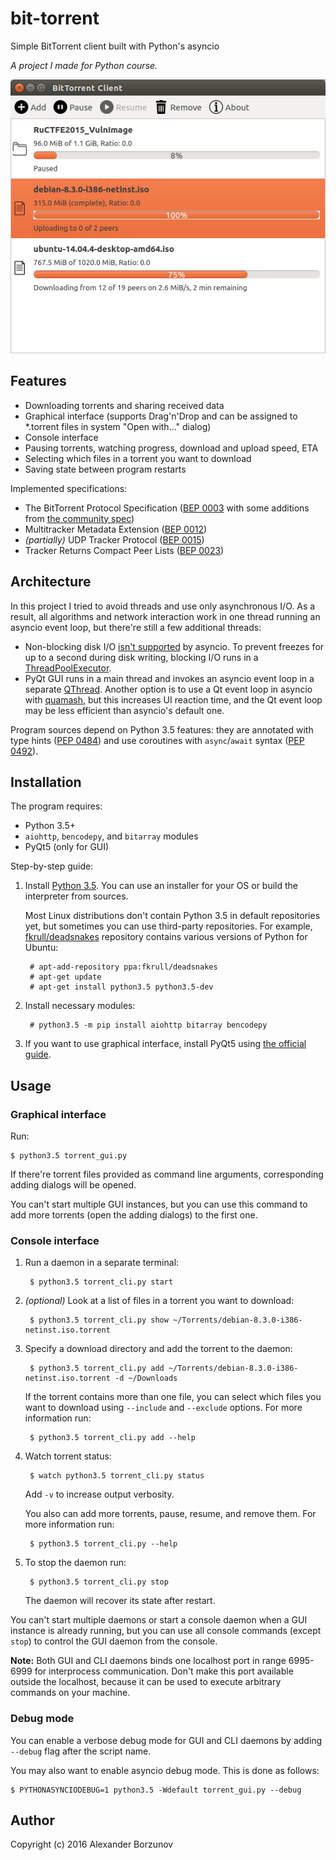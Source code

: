 bit-torrent
===========

Simple BitTorrent client built with Python's asyncio

*A project I made for Python course.*

![Main window screenshot](screenshot.png)

Features
--------

* Downloading torrents and sharing received data
* Graphical interface (supports Drag'n'Drop and can be assigned to *.torrent files in system "Open with..." dialog)
* Console interface
* Pausing torrents, watching progress, download and upload speed, ETA
* Selecting which files in a torrent you want to download
* Saving state between program restarts

Implemented specifications:

* The BitTorrent Protocol Specification ([BEP 0003][] with some additions from [the community spec][])
* Multitracker Metadata Extension ([BEP 0012][])
* *(partially)* UDP Tracker Protocol ([BEP 0015][])
* Tracker Returns Compact Peer Lists ([BEP 0023][])

[BEP 0003]: http://www.bittorrent.org/beps/bep_0003.html
[the community spec]: https://wiki.theory.org/BitTorrentSpecification
[BEP 0012]: http://www.bittorrent.org/beps/bep_0012.html
[BEP 0015]: http://www.bittorrent.org/beps/bep_0015.html
[BEP 0023]: http://www.bittorrent.org/beps/bep_0023.html

Architecture
------------

In this project I tried to avoid threads and use only asynchronous I/O. As a result, all algorithms and
network interaction work in one thread running an asyncio event loop, but there're still a few additional threads:

* Non-blocking disk I/O [isn't supported][asyncio-fs] by asyncio. To prevent freezes for up to a second
during disk writing, blocking I/O runs in a [ThreadPoolExecutor][].
* PyQt GUI runs in a main thread and invokes an asyncio event loop in a separate [QThread][]. Another option is
to use a Qt event loop in asyncio with [quamash][], but this increases UI reaction time, and the Qt event loop
may be less efficient than asyncio's default one.

[asyncio-fs]: https://github.com/python/asyncio/wiki/ThirdParty#filesystem
[ThreadPoolExecutor]: https://docs.python.org/3/library/concurrent.futures.html#concurrent.futures.ThreadPoolExecutor
[QThread]: https://doc.qt.io/qt-5/qthread.html
[quamash]: https://github.com/harvimt/quamash

Program sources depend on Python 3.5 features: they are annotated with type hints ([PEP 0484][]) and
use coroutines with `async`/`await` syntax ([PEP 0492][]).

[PEP 0484]: https://www.python.org/dev/peps/pep-0484/
[PEP 0492]: https://www.python.org/dev/peps/pep-0492/

Installation
------------

The program requires:

* Python 3.5+
* `aiohttp`, `bencodepy`, and `bitarray` modules
* PyQt5 (only for GUI)

Step-by-step guide:

1. Install [Python 3.5](https://www.python.org/downloads/). You can use an installer for your OS or
build the interpreter from sources.

    Most Linux distributions don't contain Python 3.5 in default repositories yet, but sometimes you can
    use third-party repositories. For example,
    [fkrull/deadsnakes](https://launchpad.net/~fkrull/+archive/ubuntu/deadsnakes) repository contains various versions
    of Python for Ubuntu:

        # apt-add-repository ppa:fkrull/deadsnakes
        # apt-get update
        # apt-get install python3.5 python3.5-dev

2. Install necessary modules:

        # python3.5 -m pip install aiohttp bitarray bencodepy

3. If you want to use graphical interface, install PyQt5 using
[the official guide](http://pyqt.sourceforge.net/Docs/PyQt5/installation.html).

Usage
-----

### Graphical interface

Run:

    $ python3.5 torrent_gui.py

If there're torrent files provided as command line arguments, corresponding adding dialogs will be opened.

You can't start multiple GUI instances, but you can use this command to add more torrents (open the adding dialogs)
to the first one.

### Console interface

1. Run a daemon in a separate terminal:

        $ python3.5 torrent_cli.py start

2. *(optional)* Look at a list of files in a torrent you want to download:

        $ python3.5 torrent_cli.py show ~/Torrents/debian-8.3.0-i386-netinst.iso.torrent

3. Specify a download directory and add the torrent to the daemon:

        $ python3.5 torrent_cli.py add ~/Torrents/debian-8.3.0-i386-netinst.iso.torrent -d ~/Downloads

    If the torrent contains more than one file, you can select which files you want to download
    using `--include` and `--exclude` options. For more information run:

        $ python3.5 torrent_cli.py add --help

4. Watch torrent status:

        $ watch python3.5 torrent_cli.py status

    Add `-v` to increase output verbosity.

    You also can add more torrents, pause, resume, and remove them. For more information run:

        $ python3.5 torrent_cli.py --help

5. To stop the daemon run:

        $ python3.5 torrent_cli.py stop

    The daemon will recover its state after restart.

You can't start multiple daemons or start a console daemon when a GUI instance is already running,
but you can use all console commands (except `stop`) to control the GUI daemon from the console.

**Note:** Both GUI and CLI daemons binds one localhost port in range 6995-6999 for interprocess communication.
Don't make this port available outside the localhost, because it can be used to execute arbitrary commands
on your machine.

### Debug mode

You can enable a verbose debug mode for GUI and CLI daemons by adding `--debug` flag after the script name.

You may also want to enable asyncio debug mode. This is done as follows:

    $ PYTHONASYNCIODEBUG=1 python3.5 -Wdefault torrent_gui.py --debug

Author
------

Copyright (c) 2016 Alexander Borzunov
